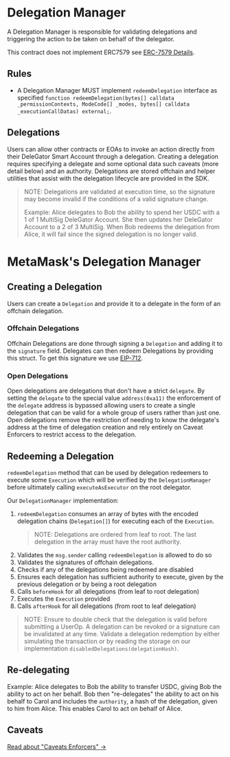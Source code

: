 # Delegation Manager

A Delegation Manager is responsible for validating delegations and triggering the action to be taken on behalf of the delegator.

This contract does not implement ERC7579 see [ERC-7579 Details](/documents/PartialERC7579.md).

## Rules

- A Delegation Manager MUST implement `redeemDelegation` interface as specified `function redeemDelegation(bytes[] calldata _permissionContexts, ModeCode[] _modes, bytes[] calldata _executionCallDatas) external;`.

## Delegations

Users can allow other contracts or EOAs to invoke an action directly from their DeleGator Smart Account through a delegation. Creating a delegation requires specifying a delegate and some optional data such caveats (more detail below) and an authority. Delegations are stored offchain and helper utilities that assist with the delegation lifecycle are provided in the SDK.

> NOTE: Delegations are validated at execution time, so the signature may become invalid if the conditions of a valid signature change.
>
> Example: Alice delegates to Bob the ability to spend her USDC with a 1 of 1 MultiSig DeleGator Account. She then updates her DeleGator Account to a 2 of 3 MultiSig. When Bob redeems the delegation from Alice, it will fail since the signed delegation is no longer valid.

# MetaMask's Delegation Manager

## Creating a Delegation

Users can create a `Delegation` and provide it to a delegate in the form of an offchain delegation.

### Offchain Delegations

Offchain Delegations are done through signing a `Delegation` and adding it to the `signature` field. Delegates can then redeem Delegations by providing this struct. To get this signature we use [EIP-712](https://eips.ethereum.org/EIPS/eip-712).

### Open Delegations

Open delegations are delegations that don't have a strict `delegate`. By setting the `delegate` to the special value `address(0xa11)` the enforcement of the `delegate` address is bypassed allowing users to create a single delegation that can be valid for a whole group of users rather than just one. Open delegations remove the restriction of needing to know the delegate's address at the time of delegation creation and rely entirely on Caveat Enforcers to restrict access to the delegation.

## Redeeming a Delegation

`redeemDelegation` method that can be used by delegation redeemers to execute some `Execution` which will be verified by the `DelegationManager` before ultimately calling `executeAsExecutor` on the root delegator.

Our `DelegationManager` implementation:

1. `redeemDelegation` consumes an array of bytes with the encoded delegation chains (`Delegation[]`) for executing each of the `Execution`.
   > NOTE: Delegations are ordered from leaf to root. The last delegation in the array must have the root authority.
2. Validates the `msg.sender` calling `redeemDelegation` is allowed to do so
3. Validates the signatures of offchain delegations.
4. Checks if any of the delegations being redeemed are disabled
5. Ensures each delegation has sufficient authority to execute, given by the previous delegation or by being a root delegation
6. Calls `beforeHook` for all delegations (from leaf to root delegation)
7. Executes the `Execution` provided
8. Calls `afterHook` for all delegations (from root to leaf delegation)

> NOTE: Ensure to double check that the delegation is valid before submitting a UserOp. A delegation can be revoked or a signature can be invalidated at any time.
> Validate a delegation redemption by either simulating the transaction or by reading the storage on our implementation `disabledDelegations(delegationHash)`.

## Re-delegating

Example: Alice delegates to Bob the ability to transfer USDC, giving Bob the ability to act on her behalf. Bob then "re-delegates" the ability to act on his behalf to Carol and includes the `authority`, a hash of the delegation, given to him from Alice. This enables Carol to act on behalf of Alice.

## Caveats

[Read about "Caveats Enforcers" ->](/documents/CaveatEnforcers.md)
